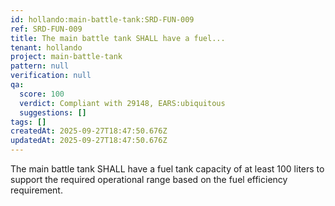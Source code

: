 ```yaml
---
id: hollando:main-battle-tank:SRD-FUN-009
ref: SRD-FUN-009
title: The main battle tank SHALL have a fuel...
tenant: hollando
project: main-battle-tank
pattern: null
verification: null
qa:
  score: 100
  verdict: Compliant with 29148, EARS:ubiquitous
  suggestions: []
tags: []
createdAt: 2025-09-27T18:47:50.676Z
updatedAt: 2025-09-27T18:47:50.676Z
---
```


The main battle tank SHALL have a fuel tank capacity of at least 100 liters to support the required operational range based on the fuel efficiency requirement.
